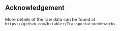 ## Acknowledgement

More details of the raw data can be found at `https://github.com/bstabler/TransportationNetworks`
